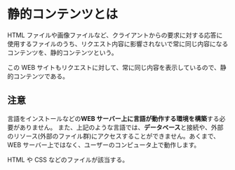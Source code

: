 # 静的コンテンツとは

HTML ファイルや画像ファイルなど、クライアントからの要求に対する応答に使用するファイルのうち、リクエスト内容に影響されないで常に同じ内容になるコンテンツを、静的コンテンツという。

この WEB サイトもリクエストに対して、常に同じ内容を表示しているので、静的コンテンツである。

## 注意

言語をインストールなどの**WEB サーバー上に言語が動作する環境を構築**する必要がありません。
また、上記のような言語では、**データベース**と接続や、外部のリソース(外部のファイル群)にアクセスすることができません。あくまで、WEB サーバー上ではなく、ユーザーのコンピュータ上で動作します。

HTML や CSS などのファイルが該当する。
